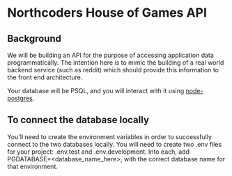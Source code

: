 # Northcoders House of Games API

## Background

We will be building an API for the purpose of accessing application data programmatically. The intention here is to mimic the building of a real world backend service (such as reddit) which should provide this information to the front end architecture.

Your database will be PSQL, and you will interact with it using [node-postgres](https://node-postgres.com/).

## To connect the database locally

You'll need to create the environment variables in order to successfully connect to the two databases locally. You will need to create two .env files for your project: .env.test and .env.development. Into each, add PGDATABASE=<database_name_here>, with the correct database name for that environment.
